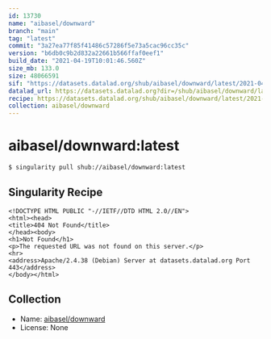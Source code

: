 ```yaml
---
id: 13730
name: "aibasel/downward"
branch: "main"
tag: "latest"
commit: "3a27ea77f85f41486c57286f5e73a5cac96cc35c"
version: "b6db0c9b2d832a22661b566ffaf0eef1"
build_date: "2021-04-19T10:01:46.560Z"
size_mb: 133.0
size: 48066591
sif: "https://datasets.datalad.org/shub/aibasel/downward/latest/2021-04-19-3a27ea77-b6db0c9b/b6db0c9b2d832a22661b566ffaf0eef1.sif"
datalad_url: https://datasets.datalad.org?dir=/shub/aibasel/downward/latest/2021-04-19-3a27ea77-b6db0c9b/
recipe: https://datasets.datalad.org/shub/aibasel/downward/latest/2021-04-19-3a27ea77-b6db0c9b/Singularity
collection: aibasel/downward
---
```


# aibasel/downward:latest

```bash
$ singularity pull shub://aibasel/downward:latest
```

## Singularity Recipe

```singularity
<!DOCTYPE HTML PUBLIC "-//IETF//DTD HTML 2.0//EN">
<html><head>
<title>404 Not Found</title>
</head><body>
<h1>Not Found</h1>
<p>The requested URL was not found on this server.</p>
<hr>
<address>Apache/2.4.38 (Debian) Server at datasets.datalad.org Port 443</address>
</body></html>
```

## Collection

 - Name: [aibasel/downward](https://github.com/aibasel/downward)
 - License: None

